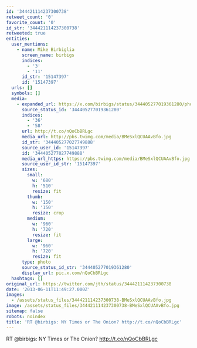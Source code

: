 ```yaml
---
id: '344421114237300738'
retweet_count: '0'
favorite_count: '0'
id_str: '344421114237300738'
retweeted: true
entities:
  user_mentions:
    - name: Mike Birbiglia
      screen_name: birbigs
      indices:
        - '3'
        - '11'
      id_str: '15147397'
      id: '15147397'
  urls: []
  symbols: []
  media:
    - expanded_url: https://x.com/birbigs/status/344405277019361280/photo/1
      source_status_id: '344405277019361280'
      indices:
        - '36'
        - '58'
      url: http://t.co/nQoCbBRLgc
      media_url: http://pbs.twimg.com/media/BMeSxlQCUAAvBfo.jpg
      id_str: '344405277027749888'
      source_user_id: '15147397'
      id: '344405277027749888'
      media_url_https: https://pbs.twimg.com/media/BMeSxlQCUAAvBfo.jpg
      source_user_id_str: '15147397'
      sizes:
        small:
          w: '680'
          h: '510'
          resize: fit
        thumb:
          w: '150'
          h: '150'
          resize: crop
        medium:
          w: '960'
          h: '720'
          resize: fit
        large:
          w: '960'
          h: '720'
          resize: fit
      type: photo
      source_status_id_str: '344405277019361280'
      display_url: pic.x.com/nQoCbBRLgc
  hashtags: []
original_url: https://twitter.com/jth/status/344421114237300738
date: '2013-06-11T11:49:27.000Z'
images:
  - /assets/status_files/344421114237300738-BMeSxlQCUAAvBfo.jpg
image: /assets/status_files/344421114237300738-BMeSxlQCUAAvBfo.jpg
sitemap: false
robots: noindex
title: 'RT @birbigs: NY Times or The Onion? http://t.co/nQoCbBRLgc'
---
```


RT @birbigs: NY Times or The Onion? http://t.co/nQoCbBRLgc